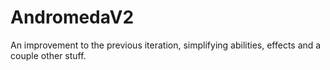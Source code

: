 # AndromedaV2

An improvement to the previous iteration, simplifying abilities, effects and a couple other stuff.
